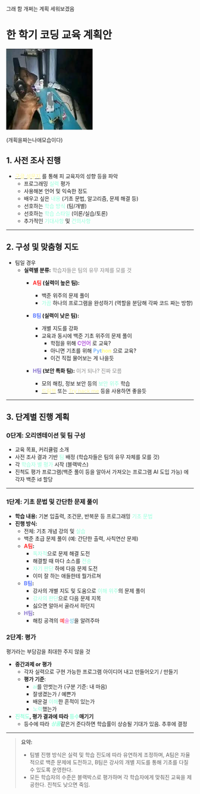 그래 함 개쩌는 계획 세워보겠음
# 한 학기 코딩 교육 계획안

![Banner Image](/assets/posts/2025-02-04/pcdog.jpg)

(개획을짜는나애모습이다)

## 1. 사전 조사 진행
- [<span style="color: rgb(255, 248, 152);">구글 설문지</span>](https://docs.google.com/forms/d/e/1FAIpQLScbWsuHtoc6KFGUYp0mUl2kW2NpNSiWFhPxCUUs7EZd0ZnhLw/viewform?usp=dialog) 를 통해 피 교육자의 성향 등을 파악
  - 프로그래밍 <span style="color: rgb(151, 255, 220);">실력</span> 평가
  - 사용해본 언어 및 익숙한 정도
  - 배우고 싶은 <span style="color: rgb(151, 255, 220);">내용</span> (기초 문법, 알고리즘, 문제 해결 등)
  - 선호하는 <span style="color: rgb(151, 255, 220);">학습 방식</span> (팀/개별)
  - 선호하는 <span style="color: rgb(151, 255, 220);">학습 스타일</span> (이론/실습/토론)
  - 추가적인 <span style="color: rgb(151, 255, 220);">기대사항</span> 및 <span style="color: rgb(151, 255, 220);">건의사항</span>

---

## 2. 구성 및 맞춤형 지도
- 팀일 경우
    - **실력별 분류:** <span style="color: rgb(138, 138, 138);">학습자들은 팀의 유무 자체를 모를 것</span>
        - **<span style="color: rgb(255, 48, 48);">A팀</span> (실력이 높은 팀):** 
            - 백준 위주의 문제 풀이
            - <span style="color: rgb(151, 255, 220);">가끔</span> 하나의 프로그램을 완성하기 (역할을 분담해 각짜 코드 짜는 방향)

        - **<span style="color: rgb(93, 122, 255);">B팀</span> (실력이 낮은 팀):** 
            - 개별 지도를 강화  
            - 교육과 동시에 백준 기초 위주의 문제 풀이
                - 학점을 위해 __<span style="color: rgb(182, 92, 223);">C언어</span>__ 로 교육?
                - 아니면 기초를 위해 __<span style="color: rgb(130, 188, 255);">Pyt</span><span style="color: rgb(255, 253, 130);">hon</span>__ 으로 교육?
                - 이건 직접 물어보는 게 나을듯
        
        - **<span style="color: rgb(137, 117, 207);">H팀</span> (보안 특화 팀):** <span style="color: rgb(138, 138, 138);">이거 되나? 진짜 모름</span>
            - 모의 해킹, 정보 보안 등의 <span style="color: rgb(151, 255, 220);">보안 위주</span> 학습
            - [<span style="color: rgb(255, 248, 152);">드림핵</span>](https://dreamhack.io/) 또는 [<span style="color: rgb(255, 248, 158);">Try hack me</span>](https://tryhackme.com/) 등을 사용하면 좋을듯

---

## 3. 단계별 진행 계획

### 0단계: 오리엔테이션 및 팀 구성
- 교육 목표, 커리큘럼 소개
- 사전 조사 결과 기반 <span style="color: rgb(151, 255, 220);">팀</span> 배정 (학습자들은 팀의 유무 자체를 모를 것)
- 각 <span style="color: rgb(151, 255, 220);">학습자 별 평가</span> 시작 (블랙박스)
- 진척도 평가 프로그램(백준 풀이 등을 알아서 가져오는 프로그램 AI 도입 가능) 에 각자 백준 id 할당  

---

### 1단계: 기초 문법 및 간단한 문제 풀이
- **학습 내용:**
  기본 입출력, 조건문, 반복문 등 프로그래밍 <span style="color: rgb(151, 255, 220);">기초 문법</span>
- **진행 방식:**  
  - 전체: 기초 개념 강의 및 <span style="color: rgb(151, 255, 220);">실습</span>  
  - 백준 초급 문제 풀이 (예: 간단한 출력, 사칙연산 문제)
  - **<span style="color: rgb(255, 48, 48);">A팀</span>:** 
    - <span style="color: rgb(151, 255, 220);">독자적</span>으로 문제 해결 도전
    - 해결할 때 마다 소스를 <span style="color: rgb(151, 255, 220);">전송</span>
    - <span style="color: rgb(151, 255, 220);">자기 판단</span> 하에 다음 문제 도전 
    - 이미 잘 하는 애들한테 뭘가르쳐
  - **<span style="color: rgb(93, 122, 255);">B팀</span>:** 
    - 강사의 개별 지도 및 도움으로 <span style="color: rgb(151, 255, 220);">이해 위주</span>의 문제 풀이
    - <span style="color: rgb(151, 255, 220);">강사의 판단</span>으로 다음 문제 지목
    - 싫으면 알아서 골라서 하던지
  - **<span style="color: rgb(137, 117, 207);">H팀</span>:** 
    - 해킹 공격의 <span style="color: rgb(255, 7, 7);">예<span style="color: rgb(223, 92, 206);">술</span><span style="color: rgb(92, 193, 223);">성</span></span>을 알려주마

### 2단계: 평가
평가라는 부담감을 최대한 주지 않을 것
- **중간과제 or 평가**
    - 각자 실력으로 구현 가능한 프로그램 아이디어 내고 만들어오기 / 만들기
    - **평가 기준**:
        - <span style="color: rgb(151, 255, 220);">ai</span>를 안썻는가 (구분 기준: 내 마음)
        - 잘생겼는가 / 예쁜가
        - 배운걸 <span style="color: rgb(151, 255, 220);">이해</span>한 흔적이 있는가
        - <span style="color: rgb(151, 255, 220);">노력</span>했는가
- **<span style="color: rgb(151, 255, 220);">진척도</span>, 평가 결과에 따라 <span style="color: rgb(151, 255, 220);">등수</span>매기기**
    - 등수에 따라 <span style="color: rgb(151, 255, 220);">___상품___</span>같은거 준다하면 학습률이 상승될 기대가 있음. 추후에 결정


---

> **요약:**  
> - 팀별 진행 방식은 실력 및 학습 진도에 따라 유연하게 조정하며, A팀은 자율적으로 백준 문제에 도전하고, B팀은 강사의 개별 지도를 통해 기초를 다질 수 있도록 운영한다.
> - 모든 학습자의 수준은 블랙박스로 평가하며 각 학습자에게 맞춰진 교육을 제공한다. 진척도 낮으면 죽임.
